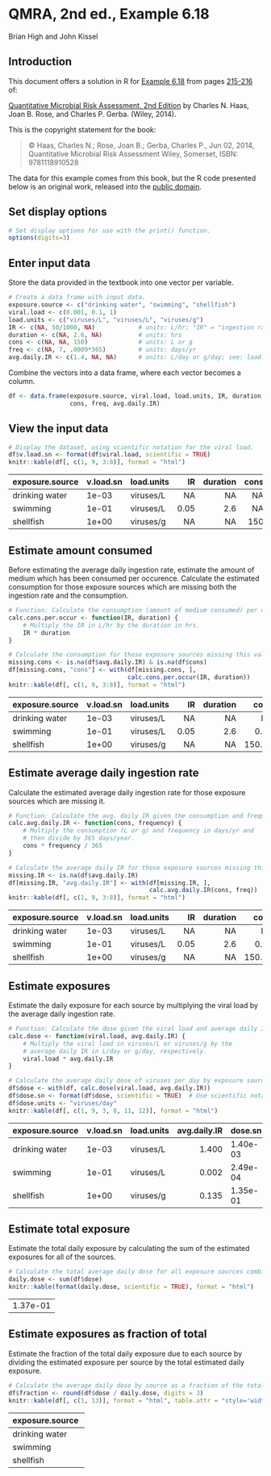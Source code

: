 # QMRA, 2nd ed., Example 6.18
Brian High and John Kissel  

## Introduction

This document offers a solution in R for [Example 6.18](images/ex0618.png) from pages 
[215-216](https://onlinelibrary.wiley.com/doi/pdf/10.1002/9781118910030.ch6#page=57) of:

[Quantitative Microbial Risk Assessment, 2nd Edition](http://www.wiley.com/WileyCDA/WileyTitle/productCd-1118145291,subjectCd-CH20.html) 
by Charles N. Haas, Joan B. Rose, and Charles P. Gerba. (Wiley, 2014).

This is the copyright statement for the book:

> © Haas, Charles N.; Rose, Joan B.; Gerba, Charles P., Jun 02, 2014, 
> Quantitative Microbial Risk Assessment Wiley, Somerset, ISBN: 9781118910528

The data for this example comes from this book, but the R code presented below 
is an original work, released into the 
[public domain](https://creativecommons.org/publicdomain/zero/1.0/).

## Set display options


```r
# Set display options for use with the print() function.
options(digits=3)
```

## Enter input data

Store the data provided in the textbook into one vector per variable. 


```r
# Create a data frame with input data.
exposure.source <- c("drinking water", "swimming", "shellfish")
viral.load <- c(0.001, 0.1, 1)
load.units <- c("viruses/L", "viruses/L", "viruses/g")
IR <- c(NA, 50/1000, NA)            # units: L/hr; "IR" = "ingestion rate"
duration <- c(NA, 2.6, NA)          # units: hrs
cons <- c(NA, NA, 150)              # units: L or g
freq <- c(NA, 7, .0009*365)         # units: days/yr
avg.daily.IR <- c(1.4, NA, NA)      # units: L/day or g/day; see: load.units
```

Combine the vectors into a data frame, where each vector becomes a column.


```r
df <- data.frame(exposure.source, viral.load, load.units, IR, duration, 
                 cons, freq, avg.daily.IR)
```

## View the input data


```r
# Display the dataset, using scientific notation for the viral load.
df$v.load.sn <- format(df$viral.load, scientific = TRUE)
knitr::kable(df[, c(1, 9, 3:8)], format = "html")
```

<table>
 <thead>
  <tr>
   <th style="text-align:left;"> exposure.source </th>
   <th style="text-align:left;"> v.load.sn </th>
   <th style="text-align:left;"> load.units </th>
   <th style="text-align:right;"> IR </th>
   <th style="text-align:right;"> duration </th>
   <th style="text-align:right;"> cons </th>
   <th style="text-align:right;"> freq </th>
   <th style="text-align:right;"> avg.daily.IR </th>
  </tr>
 </thead>
<tbody>
  <tr>
   <td style="text-align:left;"> drinking water </td>
   <td style="text-align:left;"> 1e-03 </td>
   <td style="text-align:left;"> viruses/L </td>
   <td style="text-align:right;"> NA </td>
   <td style="text-align:right;"> NA </td>
   <td style="text-align:right;"> NA </td>
   <td style="text-align:right;"> NA </td>
   <td style="text-align:right;"> 1.4 </td>
  </tr>
  <tr>
   <td style="text-align:left;"> swimming </td>
   <td style="text-align:left;"> 1e-01 </td>
   <td style="text-align:left;"> viruses/L </td>
   <td style="text-align:right;"> 0.05 </td>
   <td style="text-align:right;"> 2.6 </td>
   <td style="text-align:right;"> NA </td>
   <td style="text-align:right;"> 7.000 </td>
   <td style="text-align:right;"> NA </td>
  </tr>
  <tr>
   <td style="text-align:left;"> shellfish </td>
   <td style="text-align:left;"> 1e+00 </td>
   <td style="text-align:left;"> viruses/g </td>
   <td style="text-align:right;"> NA </td>
   <td style="text-align:right;"> NA </td>
   <td style="text-align:right;"> 150 </td>
   <td style="text-align:right;"> 0.328 </td>
   <td style="text-align:right;"> NA </td>
  </tr>
</tbody>
</table>

## Estimate amount consumed

Before estimating the average daily ingestion rate, estimate the amount
of medium which has been consumed per occurence. Calculate the estimated 
consumption for those exposure sources which are missing both the ingestion 
rate and the consumption.


```r
# Function: Calculate the consumption (amount of medium consumed) per occurence.
calc.cons.per.occur <- function(IR, duration) {
    # Multiply the IR in L/hr by the duration in hrs.
    IR * duration
}

# Calculate the consumption for those exposure sources missing this value.
missing.cons <- is.na(df$avg.daily.IR) & is.na(df$cons)
df[missing.cons, "cons"] <- with(df[missing.cons, ], 
                                 calc.cons.per.occur(IR, duration))
knitr::kable(df[, c(1, 9, 3:8)], format = "html")
```

<table>
 <thead>
  <tr>
   <th style="text-align:left;"> exposure.source </th>
   <th style="text-align:left;"> v.load.sn </th>
   <th style="text-align:left;"> load.units </th>
   <th style="text-align:right;"> IR </th>
   <th style="text-align:right;"> duration </th>
   <th style="text-align:right;"> cons </th>
   <th style="text-align:right;"> freq </th>
   <th style="text-align:right;"> avg.daily.IR </th>
  </tr>
 </thead>
<tbody>
  <tr>
   <td style="text-align:left;"> drinking water </td>
   <td style="text-align:left;"> 1e-03 </td>
   <td style="text-align:left;"> viruses/L </td>
   <td style="text-align:right;"> NA </td>
   <td style="text-align:right;"> NA </td>
   <td style="text-align:right;"> NA </td>
   <td style="text-align:right;"> NA </td>
   <td style="text-align:right;"> 1.4 </td>
  </tr>
  <tr>
   <td style="text-align:left;"> swimming </td>
   <td style="text-align:left;"> 1e-01 </td>
   <td style="text-align:left;"> viruses/L </td>
   <td style="text-align:right;"> 0.05 </td>
   <td style="text-align:right;"> 2.6 </td>
   <td style="text-align:right;"> 0.13 </td>
   <td style="text-align:right;"> 7.000 </td>
   <td style="text-align:right;"> NA </td>
  </tr>
  <tr>
   <td style="text-align:left;"> shellfish </td>
   <td style="text-align:left;"> 1e+00 </td>
   <td style="text-align:left;"> viruses/g </td>
   <td style="text-align:right;"> NA </td>
   <td style="text-align:right;"> NA </td>
   <td style="text-align:right;"> 150.00 </td>
   <td style="text-align:right;"> 0.328 </td>
   <td style="text-align:right;"> NA </td>
  </tr>
</tbody>
</table>

## Estimate average daily ingestion rate

Calculate the estimated average daily ingestion rate for those exposure sources 
which are missing it.


```r
# Function: Calculate the avg. daily IR given the consumption and frequency.
calc.avg.daily.IR <- function(cons, frequency) {
    # Multiply the consumption (L or g) and frequency in days/yr and 
    # then divide by 365 days/year.
    cons * frequency / 365
}

# Calculate the average daily IR for those exposure sources missing this value.
missing.IR <- is.na(df$avg.daily.IR)
df[missing.IR, "avg.daily.IR"] <- with(df[missing.IR, ], 
                                       calc.avg.daily.IR(cons, freq))
knitr::kable(df[, c(1, 9, 3:8)], format = "html")
```

<table>
 <thead>
  <tr>
   <th style="text-align:left;"> exposure.source </th>
   <th style="text-align:left;"> v.load.sn </th>
   <th style="text-align:left;"> load.units </th>
   <th style="text-align:right;"> IR </th>
   <th style="text-align:right;"> duration </th>
   <th style="text-align:right;"> cons </th>
   <th style="text-align:right;"> freq </th>
   <th style="text-align:right;"> avg.daily.IR </th>
  </tr>
 </thead>
<tbody>
  <tr>
   <td style="text-align:left;"> drinking water </td>
   <td style="text-align:left;"> 1e-03 </td>
   <td style="text-align:left;"> viruses/L </td>
   <td style="text-align:right;"> NA </td>
   <td style="text-align:right;"> NA </td>
   <td style="text-align:right;"> NA </td>
   <td style="text-align:right;"> NA </td>
   <td style="text-align:right;"> 1.400 </td>
  </tr>
  <tr>
   <td style="text-align:left;"> swimming </td>
   <td style="text-align:left;"> 1e-01 </td>
   <td style="text-align:left;"> viruses/L </td>
   <td style="text-align:right;"> 0.05 </td>
   <td style="text-align:right;"> 2.6 </td>
   <td style="text-align:right;"> 0.13 </td>
   <td style="text-align:right;"> 7.000 </td>
   <td style="text-align:right;"> 0.002 </td>
  </tr>
  <tr>
   <td style="text-align:left;"> shellfish </td>
   <td style="text-align:left;"> 1e+00 </td>
   <td style="text-align:left;"> viruses/g </td>
   <td style="text-align:right;"> NA </td>
   <td style="text-align:right;"> NA </td>
   <td style="text-align:right;"> 150.00 </td>
   <td style="text-align:right;"> 0.328 </td>
   <td style="text-align:right;"> 0.135 </td>
  </tr>
</tbody>
</table>

## Estimate exposures

Estimate the daily exposure for each source by multiplying the viral load by 
the average daily ingestion rate.


```r
# Function: Calculate the dose given the viral load and average daily IR.
calc.dose <- function(viral.load, avg.daily.IR) {
    # Multiply the viral load in viruses/L or viruses/g by the 
    # average daily IR in L/day or g/day, respectively.
    viral.load * avg.daily.IR
}

# Calculate the average daily dose of viruses per day by exposure source.
df$dose <- with(df, calc.dose(viral.load, avg.daily.IR))
df$dose.sn <- format(df$dose, scientific = TRUE)  # Use scientific notation.
df$dose.units <- "viruses/day"
knitr::kable(df[, c(1, 9, 3, 8, 11, 12)], format = "html")
```

<table>
 <thead>
  <tr>
   <th style="text-align:left;"> exposure.source </th>
   <th style="text-align:left;"> v.load.sn </th>
   <th style="text-align:left;"> load.units </th>
   <th style="text-align:right;"> avg.daily.IR </th>
   <th style="text-align:left;"> dose.sn </th>
   <th style="text-align:left;"> dose.units </th>
  </tr>
 </thead>
<tbody>
  <tr>
   <td style="text-align:left;"> drinking water </td>
   <td style="text-align:left;"> 1e-03 </td>
   <td style="text-align:left;"> viruses/L </td>
   <td style="text-align:right;"> 1.400 </td>
   <td style="text-align:left;"> 1.40e-03 </td>
   <td style="text-align:left;"> viruses/day </td>
  </tr>
  <tr>
   <td style="text-align:left;"> swimming </td>
   <td style="text-align:left;"> 1e-01 </td>
   <td style="text-align:left;"> viruses/L </td>
   <td style="text-align:right;"> 0.002 </td>
   <td style="text-align:left;"> 2.49e-04 </td>
   <td style="text-align:left;"> viruses/day </td>
  </tr>
  <tr>
   <td style="text-align:left;"> shellfish </td>
   <td style="text-align:left;"> 1e+00 </td>
   <td style="text-align:left;"> viruses/g </td>
   <td style="text-align:right;"> 0.135 </td>
   <td style="text-align:left;"> 1.35e-01 </td>
   <td style="text-align:left;"> viruses/day </td>
  </tr>
</tbody>
</table>

## Estimate total exposure

Estimate the total daily exposure by calculating the sum of the estimated 
exposures for all of the sources.


```r
# Calculate the total average daily dose for all exposure sources combined.
daily.dose <- sum(df$dose)
knitr::kable(format(daily.dose, scientific = TRUE), format = "html")
```

<table>
<tbody>
  <tr>
   <td style="text-align:left;"> 1.37e-01 </td>
  </tr>
</tbody>
</table>

## Estimate exposures as fraction of total

Estimate the fraction of the total daily exposure due to each source by 
dividing the estimated exposure per source by the total estimated daily 
exposure.


```r
# Calculate the average daily dose by source as a fraction of the total.
df$fraction <- round(df$dose / daily.dose, digits = 3)
knitr::kable(df[, c(1, 13)], format = "html", table.attr = "style='width:30%;'")
```

<table style='width:30%;'>
 <thead>
  <tr>
   <th style="text-align:left;"> exposure.source </th>
   <th style="text-align:right;"> fraction </th>
  </tr>
 </thead>
<tbody>
  <tr>
   <td style="text-align:left;"> drinking water </td>
   <td style="text-align:right;"> 0.010 </td>
  </tr>
  <tr>
   <td style="text-align:left;"> swimming </td>
   <td style="text-align:right;"> 0.002 </td>
  </tr>
  <tr>
   <td style="text-align:left;"> shellfish </td>
   <td style="text-align:right;"> 0.988 </td>
  </tr>
</tbody>
</table>
